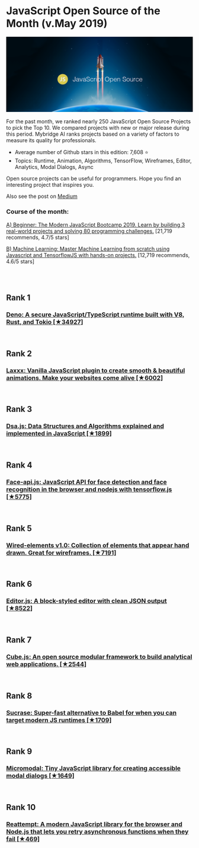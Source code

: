 # JavaScript Open Source of the Month (v.May 2019)

[<img src="js-1905-open.png" width="800" alt="Mybridge">](https://medium.com/@Mybridge/javascript-open-source-for-the-past-month-v-may-2019-80e6ad3db158)

For the past month, we ranked nearly 250 JavaScript Open Source Projects to pick the Top 10. 
We compared projects with new or major release during this period. Mybridge AI ranks projects based on a variety of factors to measure its quality for professionals.

* Average number of Github stars in this edition: 7,608 ⭐️
* Topics: Runtime, Animation, Algorithms, TensorFlow, Wireframes, Editor, Analytics, Modal Dialogs, Async

Open source projects can be useful for programmers. Hope you find an interesting project that inspires you.

Also see the post on [Medium](https://medium.com/@Mybridge/javascript-open-source-for-the-past-month-v-may-2019-80e6ad3db158)
<br>

### Course of the month:

[A) Beginner: The Modern JavaScript Bootcamp 2019. Learn by building 3 real-world projects and solving 80 programming challenges.](http://bit.ly/2YPlOBd) [21,719 recommends, 4.7/5 stars]

[B) Machine Learning: Master Machine Learning from scratch using Javascript and TensorflowJS with hands-on projects.](http://bit.ly/2rvL7tt) [12,719 recommends, 4.6/5 stars]

<br>

<br>

## Rank 1
### [Deno: A secure JavaScript/TypeScript runtime built with V8, Rust, and Tokio [★34927]](https://github.com/denoland/deno?utm_source=mybridge&utm_medium=blog&utm_campaign=read_more)


<br>

## Rank 2
### [Laxxx: Vanilla JavaScript plugin to create smooth & beautiful animations. Make your websites come alive [★6002]](https://github.com/alexfoxy/laxxx?utm_source=mybridge&utm_medium=blog&utm_campaign=read_more)


<br>

## Rank 3
### [Dsa.js: Data Structures and Algorithms explained and implemented in JavaScript [★1899]](https://github.com/amejiarosario/dsa.js?utm_source=mybridge&utm_medium=blog&utm_campaign=read_more)


<br>

## Rank 4
### [Face-api.js: JavaScript API for face detection and face recognition in the browser and nodejs with tensorflow.js [★5775]](https://github.com/justadudewhohacks/face-api.js?utm_source=mybridge&utm_medium=blog&utm_campaign=read_more)


<br>

## Rank 5
### [Wired-elements v1.0: Collection of elements that appear hand drawn. Great for wireframes. [★7191]](https://github.com/wiredjs/wired-elements?utm_source=mybridge&utm_medium=blog&utm_campaign=read_more)


<br>

## Rank 6
### [Editor.js: A block-styled editor with clean JSON output [★8522]](https://github.com/codex-team/editor.js?utm_source=mybridge&utm_medium=blog&utm_campaign=read_more)


<br>

## Rank 7
### [Cube.js:  An open source modular framework to build analytical web applications. [★2544]](https://github.com/statsbotco/cube.js?utm_source=mybridge&utm_medium=blog&utm_campaign=read_more)


<br>

## Rank 8
### [Sucrase: Super-fast alternative to Babel for when you can target modern JS runtimes [★1709]](https://github.com/alangpierce/sucrase?utm_source=mybridge&utm_medium=blog&utm_campaign=read_more)


<br>

## Rank 9
### [Micromodal: Tiny JavaScript library for creating accessible modal dialogs [★1649]](https://github.com/Ghosh/micromodal?utm_source=mybridge&utm_medium=blog&utm_campaign=read_more)


<br>

## Rank 10
### [Reattempt: A modern JavaScript library for the browser and Node.js that lets you retry asynchronous functions when they fail [★469]](https://github.com/wsmd/reattempt?utm_source=mybridge&utm_medium=blog&utm_campaign=read_more)


                    
